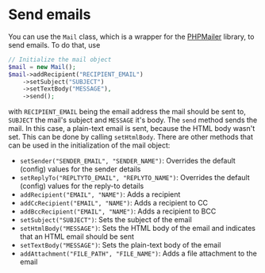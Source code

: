 # Send emails
You can use the `Mail` class, which is a wrapper for the [PHPMailer](https://github.com/PHPMailer/PHPMailer) library, to send emails. To do that, use
```php
// Initialize the mail object
$mail = new Mail();
$mail->addRecipient("RECIPIENT_EMAIL")
    ->setSubject("SUBJECT")
    ->setTextBody("MESSAGE"),
    ->send();
```
with `RECIPIENT_EMAIL` being the email address the mail should be sent to, `SUBJECT` the mail's subject and `MESSAGE` it's body. The `send` method sends the mail. In this case, a plain-text email is sent, because the HTML body wasn't set. This can be done by calling `setHtmlBody`.
There are other methods that can be used in the initialization of the mail object:
- `setSender("SENDER_EMAIL", "SENDER_NAME")`: Overrides the default (config) values for the sender details
- `setReplyTo("REPLTYTO_EMAIL", "REPLYTO_NAME")`: Overrides the default (config) values for the reply-to details
- `addRecipient("EMAIL", "NAME")`: Adds a recipient
- `addCcRecipient("EMAIL", "NAME")`: Adds a recipient to CC
- `addBccRecipient("EMAIL", "NAME")`: Adds a recipient to BCC
- `setSubject("SUBJECT")`: Sets the subject of the email
- `setHtmlBody("MESSAGE")`: Sets the HTML body of the email and indicates that an HTML email should be sent
- `setTextBody("MESSAGE")`: Sets the plain-text body of the email
- `addAttachment("FILE_PATH", "FILE_NAME")`: Adds a file attachment to the email
